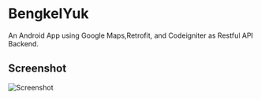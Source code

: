 # BengkelYuk
An Android App using Google Maps,Retrofit, and Codeigniter as Restful API Backend. 

## Screenshot

![Screenshot](https://raw.githubusercontent.com/hermasyp/BengkelYuk/Screenshot/Login.png )

